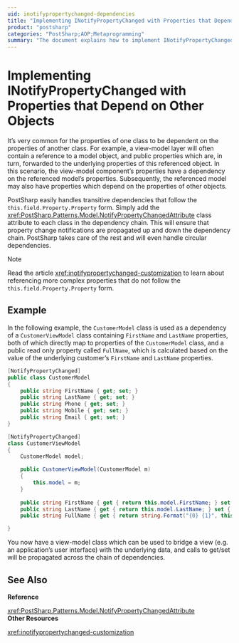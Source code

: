 ```yaml
---
uid: inotifypropertychanged-dependencies
title: "Implementing INotifyPropertyChanged with Properties that Depend on Other Objects"
product: "postsharp"
categories: "PostSharp;AOP;Metaprogramming"
summary: "The document explains how to implement INotifyPropertyChanged with properties that depend on other objects using PostSharp. It provides a code example demonstrating the concept."
---
```

# Implementing INotifyPropertyChanged with Properties that Depend on Other Objects

It’s very common for the properties of one class to be dependent on the properties of another class. For example, a view-model layer will often contain a reference to a model object, and public properties which are, in turn, forwarded to the underlying properties of this referenced object. In this scenario, the view-model component’s properties have a dependency on the referenced model’s properties. Subsequently, the referenced model may also have properties which depend on the properties of other objects.

PostSharp easily handles transitive dependencies that follow the `this.field.Property.Property` form. Simply add the <xref:PostSharp.Patterns.Model.NotifyPropertyChangedAttribute> class attribute to each class in the dependency chain. This will ensure that property change notifications are propagated up and down the dependency chain. PostSharp takes care of the rest and will even handle circular dependencies. 

> [!NOTE]
> Read the article <xref:inotifypropertychanged-customization> to learn about referencing more complex properties that do not follow the `this.field.Property.Property` form. 


## Example

In the following example, the `CustomerModel` class is used as a dependency of a `CustomerViewModel` class containing `FirstName` and `LastName` properties, both of which directly map to properties of the `CustomerModel` class, and a public read only property called `FullName`, which is calculated based on the value of the underlying customer’s `FirstName` and `LastName` properties. 

```csharp
[NotifyPropertyChanged]
public class CustomerModel 
{ 
    public string FirstName { get; set; } 
    public string LastName { get; set; } 
    public string Phone { get; set; } 
    public string Mobile { get; set; } 
    public string Email { get; set; }
}

[NotifyPropertyChanged]
class CustomerViewModel
{
    CustomerModel model;

    public CustomerViewModel(CustomerModel m)
    {
        this.model = m;
    }
    
    public string FirstName { get { return this.model.FirstName; } set { this.model.FirstName = value;}}
    public string LastName { get { return this.model.LastName; } set { this.model.LastName = value; }}
    public string FullName { get { return string.Format("{0} {1}", this.model.FirstName, this.model.LastName); } }

}
```

You now have a view-model class which can be used to bridge a view (e.g. an application’s user interface) with the underlying data, and calls to get/set will be propagated across the chain of dependencies.

## See Also

**Reference**

<xref:PostSharp.Patterns.Model.NotifyPropertyChangedAttribute>
<br>**Other Resources**

<xref:inotifypropertychanged-customization>
<br>
